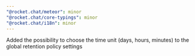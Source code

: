 ```yaml
---
"@rocket.chat/meteor": minor
"@rocket.chat/core-typings": minor
"@rocket.chat/i18n": minor
---
```


Added the possibility to choose the time unit (days, hours, minutes) to the global retention policy settings
